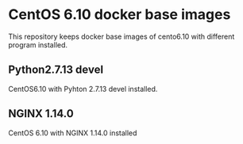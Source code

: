 # CentOS 6.10 docker base images

This repository keeps docker base images of cento6.10 with different program installed.

## Python2.7.13 devel

CentOS6.10 with Pyhton 2.7.13 devel installed.


## NGINX 1.14.0

CentOS 6.10 with NGINX 1.14.0 installed
